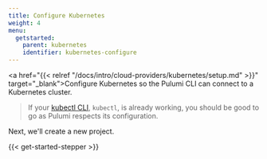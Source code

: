 ```yaml
---
title: Configure Kubernetes
weight: 4
menu:
  getstarted:
    parent: kubernetes
    identifier: kubernetes-configure
---
```


<!-- TODO inline a streamlined version of configuring the cloud here. -->

<a href="{{< relref "/docs/intro/cloud-providers/kubernetes/setup.md" >}}" target="_blank">Configure Kubernetes</a> so the Pulumi CLI can connect to a Kubernetes cluster.

> If your <a href="https://kubernetes.io/docs/reference/kubectl/overview/" target="_blank">kubectl CLI</a>, `kubectl`, is already working, you should be good to go as Pulumi respects its configuration.

Next, we'll create a new project.

{{< get-started-stepper >}}
